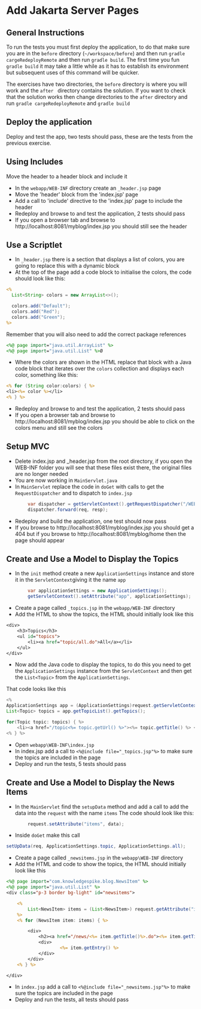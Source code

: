 # Add Jakarta Server Pages

## General Instructions

To run the tests you must first deploy the application, to do that make sure you are in the `before` directory (`~/workspace/before`) and then run `gradle cargeRedeployRemote` and then run `gradle build`. The first time you fun `gradle build` it may take a little while as it has to establish its environment but subsequent uses of this command will be quicker.

The exercises have two directories, the `before` directory is where you will work and the `after ` directory contains the solution. If you want to check that the solution works then change directories to the `after` directory and run `gradle cargeRedeployRemote` and `gradle build`

## Deploy the application

Deploy and test the app, two tests should pass, these are the tests from the previous exercise.

## Using Includes

Move the header to a header block and include it

+ In the `webapp/WEB-INF` directory  create an `_header.jsp` page
+ Move the 'header' block from the 'index.jsp' page
+ Add a call to 'include' directive to the 'index.jsp' page to include the header
+ Redeploy and browse to and test the application, 2 tests should pass
+ If you open a browser tab and browse to http://localhost:8081/myblog/index.jsp you should still see the header

## Use a Scriptlet

+ In `_header.jsp` there is a section that displays a list of colors, you are going to replace this with a dynamic block
+ At the top of the page add a code block to initialise the colors, the code should look like this:
```jsp
<%
  List<String> colors = new ArrayList<>();

  colors.add("Default");
  colors.add("Red");
  colors.add("Green");
%>
``` 
Remember that you will also need to add the correct package references
```jsp
<%@ page import="java.util.ArrayList" %>
<%@ page import="java.util.List" %>Ø
```
+ Where the colors are shown in the HTML replace that block with a Java code block that iterates over the `colors` collection and displays each color, something like this:
```jsp
<% for (String color:colors) { %>
<li><%= color %></li>
<% } %>
```
+ Redeploy and browse to and test the application, 2 tests should pass
+ If you open a browser tab and browse to http://localhost:8081/myblog/index.jsp you should be able to click on the colors menu and still see the colors

## Setup MVC

+ Delete index.jsp and _header.jsp from the root directory, if you open the WEB-INF folder you will see that these files exist there, the original files are no longer needed 
+ You are now working in `MainServlet.java`
+ In `MainServlet` replace the code in `doGet` with calls to get the `RequestDispatcher` and to dispatch to `index.jsp`
```java
        var dispatcher = getServletContext().getRequestDispatcher("/WEB-INF/index.jsp");
        dispatcher.forward(req, resp);
```
+ Redeploy and build the application, one test should now pass
+ If you browse to http://localhost:8081/myblog/index.jsp you should get a 404 but if you browse to http://localhost:8081/myblog/home then the page should appear
## Create and Use a Model to Display the Topics

+ In the `init` method create a new `ApplicationSettings` instance and store it in the `ServletContext`giving it the name `app`
```java
        var applicationSettings = new ApplicationSettings();
        getServletContext().setAttribute("app", applicationSettings);
```
+ Create a page called `_topics.jsp` in the `webapp/WEB-INF` directory
+ Add the HTML to show the topics, the HTML should initially look like this
```jsp
<div>
    <h3>Topics</h3>
    <ul id="topics">
        <li><a href="topic/all.do">All</a></li>
    </ul>
</div>
```
+ Now add the Java code to display the topics, to do this you need to get the `ApplicationSettings` instance from the `ServletContext` and then get the `List<Topic>` from the `ApplicationSettings`. 

That code looks like this
```java
<%
ApplicationSettings app = (ApplicationSettings)request.getServletContext().getAttribute("app");
List<Topic> topics = app.getTopicList().getTopics();

for(Topic topic: topics) { %>
    <li><a href="/topic<%= topic.getUrl() %>"><%= topic.getTitle() %> </a></li>
<% } %>
```
+ Open `webapp\WEB-INF\index.jsp`
+ In index.jsp add a call to `<%@include file="_topics.jsp"%>` to make sure the topics are included in the page
+ Deploy and run the tests, 5 tests should pass

## Create and Use a Model to Display the News Items

+ In the `MainServlet` find the `setupData` method and add a call to add the data into the `request` with the name `items`
The code should look like this:
```java
        request.setAttribute("items", data);
```
+ Inside `doGet` make this call
```java
setUpData(req, ApplicationSettings.topic, ApplicationSettings.all);
```
+ Create a page called `_newsitems.jsp` in the `webapp\WEB-INF` directory
+ Add the HTML and code to show the topics, the HTML should initially look like this
```jsp
<%@ page import="com.knowledgespike.blog.NewsItem" %>
<%@ page import="java.util.List" %>
<div class="p-3 border bg-light" id="newsitems">

    <%
        List<NewsItem> items = (List<NewsItem>) request.getAttribute("items");
    %>
    <% for (NewsItem item: items) { %>

        <div>
            <h2><a href="/news/<%= item.getTitle()%>.do"><%= item.getTitle() %></a></h2>
            <div>
                    <%= item.getEntry() %>
            </div>
        </div>
    <% } %>

</div>
```
+ In `index.jsp` add a call to `<%@include file="_newsitems.jsp"%>` to make sure the topics are included in the page
+ Deploy and run the tests, all tests should pass